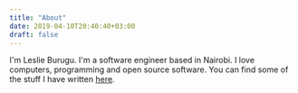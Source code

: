 ```yaml
---
title: "About"
date: 2019-04-10T20:40:40+03:00
draft: false
---
```

I'm Leslie Burugu. I'm a software engineer based in Nairobi. I love computers, programming and open source software. You can find some of the stuff I have written [here](/).